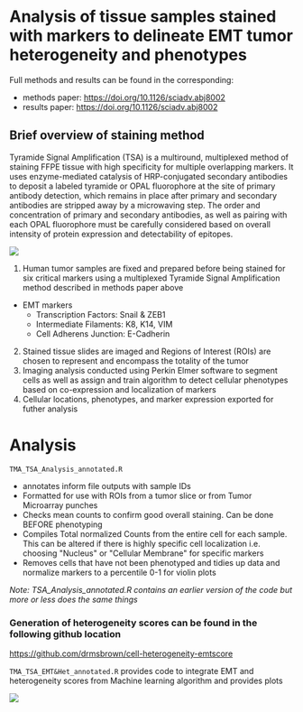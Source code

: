 # Analysis of tissue samples stained with markers to delineate EMT tumor heterogeneity and phenotypes

Full methods and results can be found in the corresponding:

- methods paper: https://doi.org/10.1126/sciadv.abj8002
- results paper: https://doi.org/10.1126/sciadv.abj8002

## Brief overview of staining method 

Tyramide Signal Amplification (TSA) is a multiround, multiplexed method of staining FFPE tissue with high specificity for multiple overlapping markers. It uses enzyme-mediated catalysis of HRP-conjugated secondary antibodies to deposit a labeled tyramide or OPAL fluorophore at the site of primary antibody detection, which remains in place after primary and secondary antibodies are stripped away by a microwaving step. The order and concentration of primary and secondary antibodies, as well as pairing with each OPAL fluorophore must be carefully considered based on overall intensity of protein expression and detectability of epitopes. 

![](https://ars.els-cdn.com/content/image/1-s2.0-S0091679X22000796-f08-01-9780323900188.jpg)

1. Human tumor samples are fixed and prepared before being stained for six critical markers using a multiplexed Tyramide Signal Amplification method described in methods paper above
* EMT markers
  + Transcription Factors: Snail & ZEB1
  + Intermediate Filaments: K8, K14, VIM
  + Cell Adherens Junction: E-Cadherin
2.  Stained tissue slides are imaged and Regions of Interest (ROIs) are chosen to represent and encompass the totality of the tumor
3.  Imaging analysis conducted using Perkin Elmer software to segment cells as well as assign and train algorithm to detect cellular phenotypes based on co-expression and localization of markers
4. Cellular locations, phenotypes, and marker expression exported for futher analysis

# Analysis 

`TMA_TSA_Analysis_annotated.R` 
- annotates inform file outputs with sample IDs
- Formatted for use with ROIs from a tumor slice or from Tumor Microarray punches
- Checks mean counts to confirm good overall staining. Can be done BEFORE phenotyping
- Compiles Total normalized Counts from the entire cell for each sample. This can be altered if there is highly specific cell localization i.e. choosing "Nucleus" or "Cellular Membrane" for specific markers
- Removes cells that have not been phenotyped and tidies up data and normalize markers to a percentile 0-1 for violin plots

_Note: TSA_Analysis_annotated.R contains an earlier version of the code but more or less does the same things_

### Generation of heterogeneity scores can be found in the following github location 
https://github.com/drmsbrown/cell-heterogeneity-emtscore

`TMA_TSA_EMT&Het_annotated.R` provides code to integrate EMT and heterogeneity scores from Machine learning algorithm and provides plots 

![](https://ars.els-cdn.com/content/image/1-s2.0-S0091679X22000796-f08-02-9780323900188.jpg)
